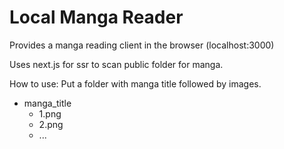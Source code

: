# Local Manga Reader

Provides a manga reading client in the browser (localhost:3000)

Uses next.js for ssr to scan public folder for manga.

How to use:
Put a folder with manga title followed by images.

- manga_title
  - 1.png
  - 2.png
  - ...
